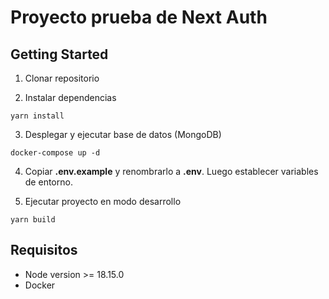 # Proyecto prueba de Next Auth

## Getting Started

1. Clonar repositorio

2. Instalar dependencias
```
yarn install 
``` 
3. Desplegar y ejecutar base de datos (MongoDB)
```
docker-compose up -d
```

4. Copiar __.env.example__ y renombrarlo a __.env__. Luego establecer variables de entorno. 

5. Ejecutar proyecto en modo desarrollo
```
yarn build
```

## Requisitos
* Node version >= 18.15.0
* Docker
